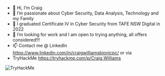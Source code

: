 - 👋 Hi, I’m Craig
- 👀 I’m passionate about Cyber Security, Data Analysis, Technology and my Family
- 🌱 I graduated Certificate IV in Cyber Security from TAFE NSW Digital in 2022 
- 💞️ I’m looking for work and I am open to trying anything, all offers considered!!! 
- 📫 Contact me @ LinkedIn https://www.linkedin.com/in/craigwilliamsbionicpc/  or via
- TryHackMe https://tryhackme.com/p/Craig.Williams 
 <img src="https://tryhackme-badges.s3.amazonaws.com/Craig.Williams.png" alt="TryHackMe"> 

<!---
WilliamsCraig/WilliamsCraig is a ✨ special ✨ repository because its `README.md` (this file) appears on your GitHub profile.
You can click the Preview link to take a look at your changes.
--->
